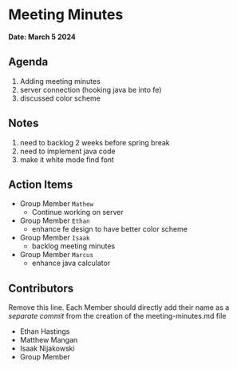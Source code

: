 # Meeting Minutes
**Date: March 5 2024**

## Agenda
1. Adding meeting minutes
2. server connection (hooking java be into fe)
3. discussed color scheme

## Notes
1. need to backlog 2 weeks before spring break
2. need to implement java code
3. make it white mode find font

## Action Items
* Group Member `Mathew`
    * Continue working on server
* Group Member `Ethan`
    * enhance fe design to have better color scheme
* Group Member `Isaak`
    * backlog meeting minutes
* Group Member `Marcus`
    * enhance java calculator


## Contributors
Remove this line. Each Member should directly add their name as a _separate commit_ from the creation of the meeting-minutes.md file
* Ethan Hastings
* Matthew Mangan
* Isaak Nijakowski
* Group Member
